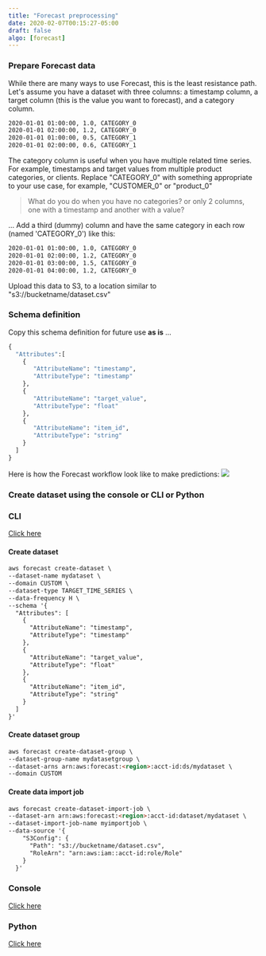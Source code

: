 ```yaml
---
title: "Forecast preprocessing"
date: 2020-02-07T00:15:27-05:00
draft: false
algo: [forecast]
---
```


### Prepare Forecast data

While there are many ways to use Forecast, this is the least resistance path. Let's assume you have a dataset with three columns: a timestamp column, a target column (this is the value you want to forecast), and a category column.

```html
2020-01-01 01:00:00, 1.0, CATEGORY_0
2020-01-01 02:00:00, 1.2, CATEGORY_0
2020-01-01 01:00:00, 0.5, CATEGORY_1
2020-01-01 02:00:00, 0.6, CATEGORY_1
```

The category column is useful when you have multiple related time series. For example, timestamps and target values from multiple product categories, or clients. Replace "CATEGORY_0" with something appropriate to your use case, for example, "CUSTOMER_0" or "product_0"

> What do you do when you have no categories? or only 2 columns, one with a timestamp and another with a value?

... Add a third (dummy) column and have the same category in each row (named 'CATEGORY_0') like this:

```html
2020-01-01 01:00:00, 1.0, CATEGORY_0
2020-01-01 02:00:00, 1.2, CATEGORY_0
2020-01-01 03:00:00, 1.5, CATEGORY_0
2020-01-01 04:00:00, 1.2, CATEGORY_0
```

Upload this data to S3, to a location similar to "s3://bucketname/dataset.csv"

### Schema definition
Copy this schema definition for future use **as is** ...

```python
{
  "Attributes":[
    {
       "AttributeName": "timestamp",
       "AttributeType": "timestamp"
    },
    {
       "AttributeName": "target_value",
       "AttributeType": "float"
    },
    {
       "AttributeName": "item_id",
       "AttributeType": "string"
    }
  ]
}
```

Here is how the Forecast workflow look like to make predictions:
![](/images/forecast_workflow.png)

### Create dataset using the console or CLI or Python


### CLI
[Click here](https://docs.aws.amazon.com/forecast/latest/dg/gs-cli.html)

#### Create dataset
```html
aws forecast create-dataset \
--dataset-name mydataset \
--domain CUSTOM \
--dataset-type TARGET_TIME_SERIES \
--data-frequency H \
--schema '{
  "Attributes": [
    {
      "AttributeName": "timestamp",
      "AttributeType": "timestamp"
    },
    {
      "AttributeName": "target_value",
      "AttributeType": "float"
    },
    {
      "AttributeName": "item_id",
      "AttributeType": "string"
    }
  ]
}'
```

#### Create dataset group
```html
aws forecast create-dataset-group \
--dataset-group-name mydatasetgroup \
--dataset-arns arn:aws:forecast:<region>:acct-id:ds/mydataset \
--domain CUSTOM
```

#### Create data import job
```html
aws forecast create-dataset-import-job \
--dataset-arn arn:aws:forecast:<region>:acct-id:dataset/mydataset \
--dataset-import-job-name myimportjob \
--data-source '{
    "S3Config": {
      "Path": "s3://bucketname/dataset.csv",
      "RoleArn": "arn:aws:iam::acct-id:role/Role"
    }
  }'
```

### Console
[Click here](https://docs.aws.amazon.com/forecast/latest/dg/gs-console.html)

### Python
[Click here](https://docs.aws.amazon.com/forecast/latest/dg/getting-started-python.html)

